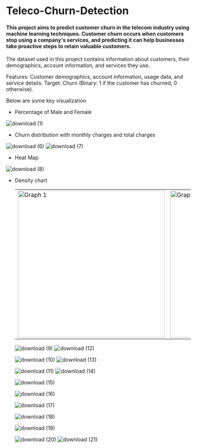# Teleco-Churn-Detection

#### This project aims to predict customer churn in the telecom industry using machine learning techniques. Customer churn occurs when customers stop using a company's services, and predicting it can help businesses take proactive steps to retain valuable customers.

The dataset used in this project contains information about customers, their demographics, account information, and services they use.

Features: Customer demographics, account information, usage data, and service details.
Target: Churn (Binary: 1 if the customer has churned, 0 otherwise).

Below are some key visualization



* Percentage of Male and Female


![download (1)](https://github.com/user-attachments/assets/dbab15f5-24b4-4303-9939-88dfc772c9ea)



* Churn distribution with monthly charges and total charges


![download (6)](https://github.com/user-attachments/assets/6de5d20b-d042-422d-a616-2a26fd30be6c)
![download (7)](https://github.com/user-attachments/assets/190de18e-409e-4ec7-a4e4-ce821cf57b10)

* Heat Map

![download (8)](https://github.com/user-attachments/assets/80fd54d4-cc6b-4c89-b602-43884e9c8f85)

* Density chart

  <table>
  <tr>
    <td>
      <img src="![download (9)](https://github.com/user-attachments/assets/56afa97c-2bb4-45f0-b74d-37d7687cf82d) " alt="Graph 1" width="400"/>
    </td>
    <td>
      <img src="![download (12)](https://github.com/user-attachments/assets/af39f1b8-110f-4cc3-94e8-53992c0c1d6a)" alt="Graph 2" width="400"/>
    </td>
  </tr>
</table>


![download (9)](https://github.com/user-attachments/assets/56afa97c-2bb4-45f0-b74d-37d7687cf82d)   ![download (12)](https://github.com/user-attachments/assets/af39f1b8-110f-4cc3-94e8-53992c0c1d6a)

![download (10)](https://github.com/user-attachments/assets/0dfa63b3-8b65-4cc6-aae8-1ff8d3148c20)  ![download (13)](https://github.com/user-attachments/assets/23dd764c-dee9-4bb2-9e83-b608e6c8a0e6)

![download (11)](https://github.com/user-attachments/assets/c9c8e20f-7f5a-45ac-aed4-8286b791822f)  ![download (14)](https://github.com/user-attachments/assets/66a79ec7-c9a9-4aaf-b22d-a815e50a6578)







![download (15)](https://github.com/user-attachments/assets/12f328f9-3977-4257-938f-def15627ed33)

![download (16)](https://github.com/user-attachments/assets/6dd7011d-13b0-4a3a-aebc-121ef0acae86)

![download (17)](https://github.com/user-attachments/assets/8416e5ed-eded-4cf5-ad1f-e0c666f308a2)

![download (18)](https://github.com/user-attachments/assets/47cc5206-839b-4608-93b5-98c518af81d3)

![download (19)](https://github.com/user-attachments/assets/12615954-edb9-4451-857a-af6bac2ffba1)


![download (20)](https://github.com/user-attachments/assets/3ab3f671-3bb5-43e8-b27a-dd3b28282073)
![download (21)](https://github.com/user-attachments/assets/cdd3f3e5-9321-465d-aa65-ae4f27f204b9)
